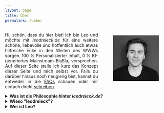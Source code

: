 ```yaml
---
layout: page
title: Über
permalink: /ueber
---
```



<img  width="150" src="/assets/magazino.jpg" alt="Foto" style="margin:10px 0px 10px 50px" align="right"> <!--align="right" margin-left="150px"-->
<p style="text-align: justify">
Hi, schön, dass du hier bist! Ich bin Leo und möchte mit <i>leodreieck.de</i> für eine weitere schöne, liebevolle und hoffentlich auch etwas hilfreiche Ecke in den Weiten des WWWs sorgen. 100 % Personalisierter Inhalt, 0 % KI-generiertes Mainstream-BlaBla, versprochen. Auf dieser Seite stelle ich kurz das Konzept dieser Seite und mich selbst vor. Falls du darüber hinaus noch neugierig bist, kannst du entweder in die <a href="/faq">FAQs</a> schauen oder mir einfach direkt <a href="/kontakt">schreiben</a>.</p>

<!--
<details>
<summary><b> Frage?</b></summary>
<div style="text-align: justify">
Antwort
</div>
</details>
-->

<details>
<summary><b> Was ist die Philosophie hinter <i>leodreieck.de</i>?</b></summary>
<p style="text-align: justify">
Diese Seite soll ein Ort der guten Ideen und praktischen Aufzählungen sein, den man nach jedem Besuch ein kleines bisschen schlauer oder zumindest glücklicher verlässt. Das simple, statische, "cleane" Design beruhigt soll eine Erholung für Augen und Hirn sein neben all den üblichen shiny, wuseligen Webseiten voller Cookie- und Push-Benachrichtigungen-Banner, Werbung und Animationen. Aus den selben Motiven (und eventuell auch aus Kosten-Nutzen-Perspektive) werde ich die Posts selbst auch eher schlicht halten und mich auf den Inhalt konzentrieren. Die Verpflichtung, regelmäßig Content zu produzieren, würde mich ("Oh oh, ich muss mir noch etwas aus den Fingern saugen...") und ab einem gewissen Punkt auch euch ("Auf dieser Seite gibt es so viel, ich weiß gar nicht, wo ich anfangen soll!") stressen, sodass ich versuchen werde, mich auf einige wesentliche Inhalte zu beschränken. Ganz wichtig ist dabei, dass diese Seite kein Fachblog ist, sondern eher eine Zusammenfassung meiner Learnings. Sie ist also keinesfalls eine zu 100% verlässliche Quelle, aber hoffentlich ein guter Ausgangspunkt für alle, die sich selbst in eines der besprochenen Themen einarbeiten wollen. Inspiriert ist dieses Konzept vom wunderbaren <a href="https://lilianweng.github.io/">Lil's Log</a>, der mir bei meiner Masterarbeit enorm beim Verständnis geholfen hat.
</p>
</details>

<details>
<summary><b> Wieso "leodreieck"?</b></summary>
<p style="text-align: justify">
Wer kennt es nicht aus der Schule, das gute, alte Geodreieck. Praktisch, einfach, nützlich. Das alles soll auch diese Seite sein, zusammen mit einer großen Prise Leo.
</p>
</details>

<details>
<summary><b> Wer ist Leo?</b></summary>
<p style="text-align: justify">
Ich (he/him) bin Mitte 20, aufgewachsen in der Nähe von München, ein hoffnungsloser Idealist mit großem Mitteilungsbedürfnis, unerschütterlichem Glauben an das Medium "Text", viel Neu- und Wissbegierde, und einem technisch-betriebswirtschaftlichen Hintergrund, den ich mit diesem Blog weiter ausbauen möchte. Ich bin außerdem großer Fan von klarer Kommunikation, hermeneutischem Wohlwollen, Italien, Burritos, <a href="https://shop.abbrunzatissima.de/tickets">Roy Bianco & Die Abbrunzati Boys</a> und nahezu allen Ballsportarten. Du findest mich im restlichen Internet auf <a href="https://twitter.com/leodreieck/">Twitter</a>, <a href="https://open.spotify.com/user/gigando?si=f1b8b88e713d4bbd">Spotify</a>, <a href="https://www.goodreads.com/user/show/149084758-leo">Goodreads</a>,  <a href="https://www.duolingo.com/profile/leodreieck">Duolingo</a>, <a href="https://www.chess.com/member/gigando99">Chess.com</a>, <a href="https://www.linkedin.com/in/leopold-demleitner/">LinkedIn</a> und <a href="https://github.com/leodreieck">GitHub</a> (wo übrigens auch der Code für diese Seite liegt). 
</p>
</details>
